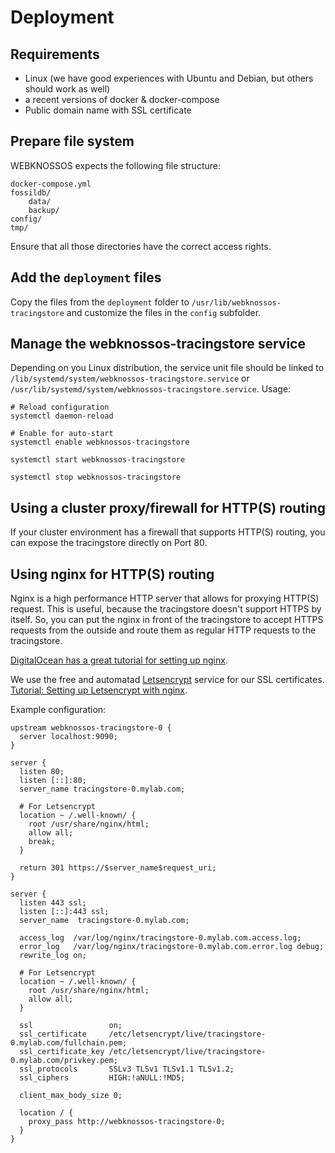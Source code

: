 # Deployment

## Requirements
* Linux (we have good experiences with Ubuntu and Debian, but others should work as well)
* a recent versions of docker & docker-compose
* Public domain name with SSL certificate

## Prepare file system
WEBKNOSSOS expects the following file structure:
```
docker-compose.yml
fossildb/
    data/
    backup/
config/
tmp/
```
Ensure that all those directories have the correct access rights.

## Add the `deployment` files
Copy the files from the `deployment` folder to `/usr/lib/webknossos-tracingstore` and customize the files in the `config` subfolder.

## Manage the webknossos-tracingstore service
Depending on you Linux distribution, the service unit file should be linked to `/lib/systemd/system/webknossos-tracingstore.service` or `/usr/lib/systemd/system/webknossos-tracingstore.service`.
Usage:

```
# Reload configuration
systemctl daemon-reload

# Enable for auto-start
systemctl enable webknossos-tracingstore

systemctl start webknossos-tracingstore

systemctl stop webknossos-tracingstore
```

## Using a cluster proxy/firewall for HTTP(S) routing
If your cluster environment has a firewall that supports HTTP(S) routing, you can expose the tracingstore directly on Port 80.

## Using nginx for HTTP(S) routing
Nginx is a high performance HTTP server that allows for proxying HTTP(S) request. This is useful, because the tracingstore doesn't support HTTPS by itself. So, you can put the nginx in front of the tracingstore to accept HTTPS requests from the outside and route them as regular HTTP requests to the tracingstore.

[DigitalOcean has a great tutorial for setting up nginx](https://www.digitalocean.com/community/tutorials/understanding-nginx-http-proxying-load-balancing-buffering-and-caching).

We use the free and automatad [Letsencrypt](https://letsencrypt.org/) service for our SSL certificates. [Tutorial: Setting up Letsencrypt with nginx](https://www.digitalocean.com/community/tutorials/how-to-secure-nginx-with-let-s-encrypt-on-ubuntu-16-04).

Example configuration:
```
upstream webknossos-tracingstore-0 {
  server localhost:9090;
}

server {
  listen 80;
  listen [::]:80;
  server_name tracingstore-0.mylab.com;

  # For Letsencrypt
  location ~ /.well-known/ {
    root /usr/share/nginx/html;
    allow all;
    break;
  }

  return 301 https://$server_name$request_uri;
}

server {
  listen 443 ssl;
  listen [::]:443 ssl;
  server_name  tracingstore-0.mylab.com;

  access_log  /var/log/nginx/tracingstore-0.mylab.com.access.log;
  error_log   /var/log/nginx/tracingstore-0.mylab.com.error.log debug;
  rewrite_log on;

  # For Letsencrypt
  location ~ /.well-known/ {
    root /usr/share/nginx/html;
    allow all;
  }

  ssl                 on;
  ssl_certificate     /etc/letsencrypt/live/tracingstore-0.mylab.com/fullchain.pem;
  ssl_certificate_key /etc/letsencrypt/live/tracingstore-0.mylab.com/privkey.pem;
  ssl_protocols       SSLv3 TLSv1 TLSv1.1 TLSv1.2;
  ssl_ciphers         HIGH:!aNULL:!MD5;

  client_max_body_size 0;

  location / {
    proxy_pass http://webknossos-tracingstore-0;
  }
}
```
